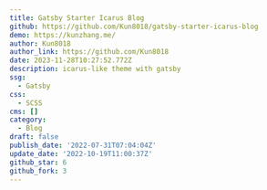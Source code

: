 ```yaml
---
title: Gatsby Starter Icarus Blog
github: https://github.com/Kun8018/gatsby-starter-icarus-blog
demo: https://kunzhang.me/
author: Kun8018
author_link: https://github.com/Kun8018
date: 2023-11-28T10:27:52.772Z
description: icarus-like theme with gatsby
ssg:
  - Gatsby
css:
  - SCSS
cms: []
category:
  - Blog
draft: false
publish_date: '2022-07-31T07:04:04Z'
update_date: '2022-10-19T11:00:37Z'
github_star: 6
github_fork: 3
---
```

